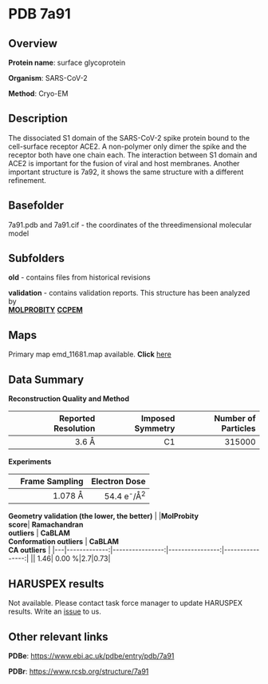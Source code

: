 # PDB 7a91

## Overview

**Protein name**: surface glycoprotein

**Organism**: SARS-CoV-2

**Method**: Cryo-EM

## Description

The dissociated S1 domain of the SARS-CoV-2 spike protein bound to the cell-surface receptor ACE2. A non-polymer only dimer the spike and the receptor both have one chain each. The interaction between S1 domain and ACE2 is important for the fusion of viral and host membranes. Another important structure is 7a92, it shows the same structure with a different refinement. 

## Basefolder

7a91.pdb and 7a91.cif - the coordinates of the threedimensional molecular model

## Subfolders



**old** - contains files from historical revisions

**validation** - contains validation reports. This structure has been analyzed by <br>  [**MOLPROBITY**](https://github.com/thorn-lab/coronavirus_structural_task_force/tree/master/pdb/surface_glycoprotein/SARS-CoV-2/7a91/validation/molprobity)   [**CCPEM**](https://github.com/thorn-lab/coronavirus_structural_task_force/tree/master/pdb/surface_glycoprotein/SARS-CoV-2/7a91/validation/ccpem-validation) 



## Maps

Primary map emd_11681.map available. **Click** [here](http://ftp.wwpdb.org/pub/emdb/structures/EMD-11681/map/) 

## Data Summary
**Reconstruction Quality and Method**

|   | Reported Resolution | Imposed Symmetry | Number of Particles |
|---|-------------:|----------------:|--------------:|
|   |3.6 Å|C1|315000|

**Experiments**

|   | Frame Sampling | Electron Dose |
|---|-------------:|----------------:|
|   |1.078 Å|54.4 e<sup>-</sup>/Å<sup>2</sup>|

**Geometry validation (the lower, the better)**
|   |**MolProbity<br>score**| **Ramachandran<br>outliers** | **CaBLAM<br>Conformation outliers** | **CaBLAM<br>CA outliers** |
|---|-------------:|----------------:|----------------:|----------------:|
||  1.46|  0.00 %|2.7|0.73|

## HARUSPEX results

Not available. Please contact task force manager to update HARUSPEX results. Write an [issue](https://github.com/thorn-lab/coronavirus_structural_task_force/issues) to us.

## Other relevant links 
**PDBe**:  https://www.ebi.ac.uk/pdbe/entry/pdb/7a91
 
**PDBr**: https://www.rcsb.org/structure/7a91 
